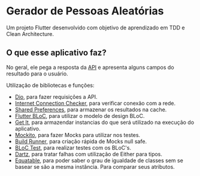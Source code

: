 # Gerador de Pessoas Aleatórias

Um projeto Flutter desenvolvido com objetivo de aprendizado em TDD e Clean Architecture.

## O que esse aplicativo faz?

No geral, ele pega a resposta da [API](https://randomuser.me) e apresenta alguns campos do resultado para o usuário.

Utilização de bibliotecas e funções:

- [Dio](https://pub.dev/packages/dio),
para fazer requisições a API.
- [Internet Connection Checker](https://pub.dev/packages/internet_connection_checker),
para verificar conexão com a rede.
- [Shared Preferences](https://pub.dev/packages/shared_preferences),
para armazenar os resultados na cache.
- [Flutter BLoC](https://pub.dev/packages/flutter_bloc),
para utilizar o modelo de design BLoC.
- [Get It](https://pub.dev/packages/get_it),
para armazendar instancias do que será
utilizado na execução do aplicativo.
- [Mockito](https://pub.dev/packages/mockito),
para fazer Mocks para utilizar nos testes.
- [Build Runner](https://pub.dev/packages/build_runner),
para criação rápida de Mocks null safe.
- [BLoC Test](https://pub.dev/packages/bloc_test),
para realizar testes com os BLoC's.
- [Dartz](https://pub.dev/packages/dartz),
para tratar falhas com utilização de Either para tipos.
- [Equatable](https://pub.dev/packages/equatable),
para poder saber o grau de igualdade de classes
sem se basear se são a mesma instância. Para
comparar seus atributos.


